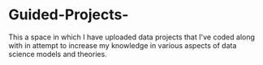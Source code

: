 # Guided-Projects-

This a space in which I have uploaded data projects that I've coded along with in attempt to increase my knowledge in various aspects of data science models and theories.  
